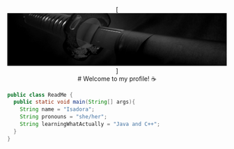 <div align="center">
[<img src="./assets/katana.png">]
</div>

<div align="center">
# Welcome to my profile! ☕
</div>

```Java
public class ReadMe {
  public static void main(String[] args){
    String name = "Isadora";
    String pronouns = "she/her";
    String learningWhatActually = "Java and C++";
  }
}
```